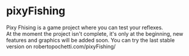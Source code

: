 # pixyFishing
Pixy Fhising is a game project where you can test your reflexes. <br />
At the moment the project isn't complete, it's only at the beginning, new features and graphics will be added soon.
You can try the last stable version on robertopochetti.com/pixyFishing/
